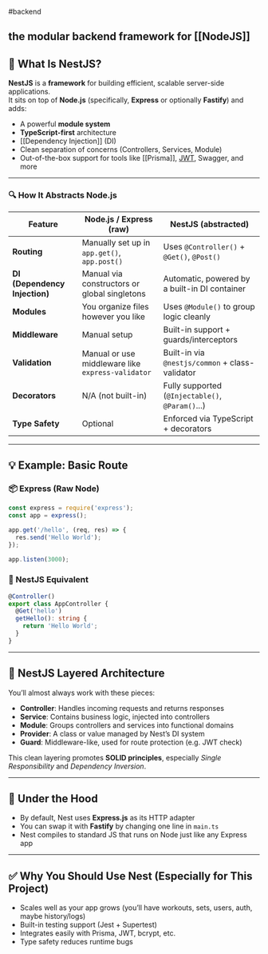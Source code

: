 #backend 
## the modular backend framework for [[NodeJS]]
## 🧱 What Is NestJS?

**NestJS** is a **framework** for building efficient, scalable server-side applications.  
It sits on top of **Node.js** (specifically, **Express** or optionally **Fastify**) and adds:
- A powerful **module system**
- **TypeScript-first** architecture
- [[Dependency Injection]] (DI)
- Clean separation of concerns (Controllers, Services, Module)
- Out-of-the-box support for tools like [[Prisma]], [JWT](Authentication_Flow), Swagger, and more
---
### 🔍 How It Abstracts Node.js
| Feature                       | Node.js / Express (raw)                           | NestJS (abstracted)                              |
| ----------------------------- | ------------------------------------------------- | ------------------------------------------------ |
| **Routing**                   | Manually set up in `app.get()`, `app.post()`      | Uses `@Controller()` + `@Get()`, `@Post()`       |
| **DI (Dependency Injection)** | Manual via constructors or global singletons      | Automatic, powered by a built-in DI container    |
| **Modules**                   | You organize files however you like               | Uses `@Module()` to group logic cleanly          |
| **Middleware**                | Manual setup                                      | Built-in support + guards/interceptors           |
| **Validation**                | Manual or use middleware like `express-validator` | Built-in via `@nestjs/common` + class-validator  |
| **Decorators**                | N/A (not built-in)                                | Fully supported (`@Injectable()`, `@Param()`...) |
| **Type Safety**               | Optional                                          | Enforced via TypeScript + decorators             |

---

## 💡 Example: Basic Route

### 📦 Express (Raw Node)
``` js
const express = require('express');
const app = express();

app.get('/hello', (req, res) => {
  res.send('Hello World');
});

app.listen(3000);
```
### 🧱 NestJS Equivalent
``` ts
@Controller()
export class AppController {
  @Get('hello')
  getHello(): string {
    return 'Hello World';
  }
}
```
---
## 🧩 NestJS Layered Architecture

You’ll almost always work with these pieces:

- **Controller**: Handles incoming requests and returns responses
- **Service**: Contains business logic, injected into controllers
- **Module**: Groups controllers and services into functional domains
- **Provider**: A class or value managed by Nest’s DI system
- **Guard**: Middleware-like, used for route protection (e.g. JWT check)

This clean layering promotes **SOLID principles**, especially _Single Responsibility_ and _Dependency Inversion_.

---

## 🧰 Under the Hood

- By default, Nest uses **Express.js** as its HTTP adapter
- You can swap it with **Fastify** by changing one line in `main.ts`
- Nest compiles to standard JS that runs on Node just like any Express app

---

## ✅ Why You Should Use Nest (Especially for This Project)

- Scales well as your app grows (you’ll have workouts, sets, users, auth, maybe history/logs)
- Built-in testing support (Jest + Supertest)
- Integrates easily with Prisma, JWT, bcrypt, etc.
- Type safety reduces runtime bugs